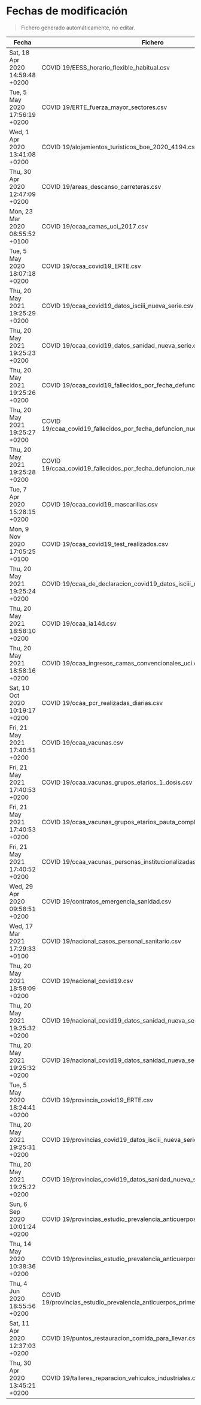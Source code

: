 # Fechas de modificación

> Fichero generado automáticamente, no editar.

| Fecha                           | Fichero                  |
|---------------------------------|--------------------------|
| Sat, 18 Apr 2020 14:59:48 +0200  | COVID 19/EESS_horario_flexible_habitual.csv |
| Tue, 5 May 2020 17:56:19 +0200  | COVID 19/ERTE_fuerza_mayor_sectores.csv |
| Wed, 1 Apr 2020 13:41:08 +0200  | COVID 19/alojamientos_turisticos_boe_2020_4194.csv |
| Thu, 30 Apr 2020 12:47:09 +0200  | COVID 19/areas_descanso_carreteras.csv |
| Mon, 23 Mar 2020 08:55:52 +0100  | COVID 19/ccaa_camas_uci_2017.csv |
| Tue, 5 May 2020 18:07:18 +0200  | COVID 19/ccaa_covid19_ERTE.csv |
| Thu, 20 May 2021 19:25:29 +0200  | COVID 19/ccaa_covid19_datos_isciii_nueva_serie.csv |
| Thu, 20 May 2021 19:25:23 +0200  | COVID 19/ccaa_covid19_datos_sanidad_nueva_serie.csv |
| Thu, 20 May 2021 19:25:26 +0200  | COVID 19/ccaa_covid19_fallecidos_por_fecha_defuncion_nueva_serie.csv |
| Thu, 20 May 2021 19:25:27 +0200  | COVID 19/ccaa_covid19_fallecidos_por_fecha_defuncion_nueva_serie_long.csv |
| Thu, 20 May 2021 19:25:28 +0200  | COVID 19/ccaa_covid19_fallecidos_por_fecha_defuncion_nueva_serie_original.csv |
| Tue, 7 Apr 2020 15:28:15 +0200  | COVID 19/ccaa_covid19_mascarillas.csv |
| Mon, 9 Nov 2020 17:05:25 +0100  | COVID 19/ccaa_covid19_test_realizados.csv |
| Thu, 20 May 2021 19:25:24 +0200  | COVID 19/ccaa_de_declaracion_covid19_datos_isciii_nueva_serie.csv |
| Thu, 20 May 2021 18:58:10 +0200  | COVID 19/ccaa_ia14d.csv |
| Thu, 20 May 2021 18:58:16 +0200  | COVID 19/ccaa_ingresos_camas_convencionales_uci.csv |
| Sat, 10 Oct 2020 10:19:17 +0200  | COVID 19/ccaa_pcr_realizadas_diarias.csv |
| Fri, 21 May 2021 17:40:51 +0200  | COVID 19/ccaa_vacunas.csv |
| Fri, 21 May 2021 17:40:53 +0200  | COVID 19/ccaa_vacunas_grupos_etarios_1_dosis.csv |
| Fri, 21 May 2021 17:40:53 +0200  | COVID 19/ccaa_vacunas_grupos_etarios_pauta_completa.csv |
| Fri, 21 May 2021 17:40:52 +0200  | COVID 19/ccaa_vacunas_personas_institucionalizadas.csv |
| Wed, 29 Apr 2020 09:58:51 +0200  | COVID 19/contratos_emergencia_sanidad.csv |
| Wed, 17 Mar 2021 17:29:33 +0100  | COVID 19/nacional_casos_personal_sanitario.csv |
| Thu, 20 May 2021 18:58:09 +0200  | COVID 19/nacional_covid19.csv |
| Thu, 20 May 2021 19:25:32 +0200  | COVID 19/nacional_covid19_datos_sanidad_nueva_serie.csv |
| Thu, 20 May 2021 19:25:32 +0200  | COVID 19/nacional_covid19_datos_sanidad_nueva_serie_grupos_edad.csv |
| Tue, 5 May 2020 18:24:41 +0200  | COVID 19/provincia_covid19_ERTE.csv |
| Thu, 20 May 2021 19:25:31 +0200  | COVID 19/provincias_covid19_datos_isciii_nueva_serie.csv |
| Thu, 20 May 2021 19:25:22 +0200  | COVID 19/provincias_covid19_datos_sanidad_nueva_serie.csv |
| Sun, 6 Sep 2020 10:01:24 +0200  | COVID 19/provincias_estudio_prevalencia_anticuerpos_final.csv |
| Thu, 14 May 2020 10:38:36 +0200  | COVID 19/provincias_estudio_prevalencia_anticuerpos_primera_ronda.csv |
| Thu, 4 Jun 2020 18:55:56 +0200  | COVID 19/provincias_estudio_prevalencia_anticuerpos_primera_y_segunda_ronda.csv |
| Sat, 11 Apr 2020 12:37:03 +0200  | COVID 19/puntos_restauracion_comida_para_llevar.csv |
| Thu, 30 Apr 2020 13:45:21 +0200  | COVID 19/talleres_reparacion_vehiculos_industriales.csv |
